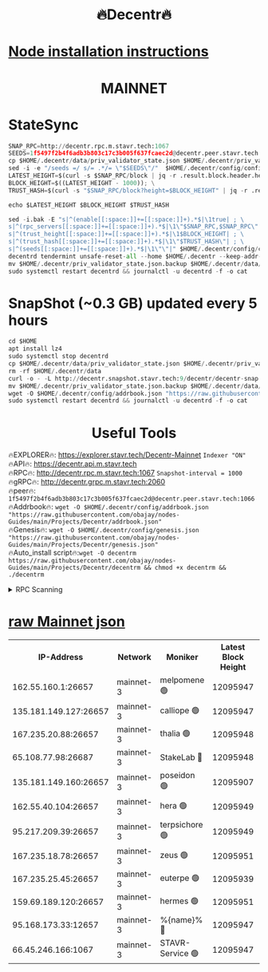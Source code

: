 <h1 align="center"> 🔥Decentr🔥</h1>

[Node installation instructions](https://github.com/obajay/nodes-Guides/tree/main/Projects/Decentr)
=
<h1 align="center"> MAINNET</h1>

# StateSync
```python
SNAP_RPC=http://decentr.rpc.m.stavr.tech:1067
SEEDS=1f5497f2b4f6adb3b803c17c3b005f637fcaec2d@decentr.peer.stavr.tech:1066
cp $HOME/.decentr/data/priv_validator_state.json $HOME/.decentr/priv_validator_state.json.backup
sed -i -e "/seeds =/ s/= .*/= \"$SEEDS\"/"  $HOME/.decentr/config/config.toml
LATEST_HEIGHT=$(curl -s $SNAP_RPC/block | jq -r .result.block.header.height); \
BLOCK_HEIGHT=$((LATEST_HEIGHT - 1000)); \
TRUST_HASH=$(curl -s "$SNAP_RPC/block?height=$BLOCK_HEIGHT" | jq -r .result.block_id.hash)

echo $LATEST_HEIGHT $BLOCK_HEIGHT $TRUST_HASH

sed -i.bak -E "s|^(enable[[:space:]]+=[[:space:]]+).*$|\1true| ; \
s|^(rpc_servers[[:space:]]+=[[:space:]]+).*$|\1\"$SNAP_RPC,$SNAP_RPC\"| ; \
s|^(trust_height[[:space:]]+=[[:space:]]+).*$|\1$BLOCK_HEIGHT| ; \
s|^(trust_hash[[:space:]]+=[[:space:]]+).*$|\1\"$TRUST_HASH\"| ; \
s|^(seeds[[:space:]]+=[[:space:]]+).*$|\1\"\"|" $HOME/.decentr/config/config.toml
decentrd tendermint unsafe-reset-all --home $HOME/.decentr --keep-addr-book
mv $HOME/.decentr/priv_validator_state.json.backup $HOME/.decentr/data/priv_validator_state.json
sudo systemctl restart decentrd && journalctl -u decentrd -f -o cat
```
# SnapShot (~0.3 GB) updated every 5 hours
```python
cd $HOME
apt install lz4
sudo systemctl stop decentrd
cp $HOME/.decentr/data/priv_validator_state.json $HOME/.decentr/priv_validator_state.json.backup
rm -rf $HOME/.decentr/data
curl -o - -L http://decentr.snapshot.stavr.tech:9/decentr/decentr-snap.tar.lz4 | lz4 -c -d - | tar -x -C $HOME/.decentr --strip-components 2
mv $HOME/.decentr/priv_validator_state.json.backup $HOME/.decentr/data/priv_validator_state.json
wget -O $HOME/.decentr/config/addrbook.json "https://raw.githubusercontent.com/obajay/nodes-Guides/main/Projects/Decentr/addrbook.json"
sudo systemctl restart decentrd && journalctl -u decentrd -f -o cat
```

 <h1 align="center"> Useful Tools</h1>

🔥EXPLORER🔥:     https://explorer.stavr.tech/Decentr-Mainnet        `Indexer "ON"` \
🔥API🔥:          https://decentr.api.m.stavr.tech \
🔥RPC🔥:          http://decentr.rpc.m.stavr.tech:1067              `Snapshot-interval = 1000` \
🔥gRPC🔥:         http://decentr.grpc.m.stavr.tech:2060 \
🔥peer🔥:         `1f5497f2b4f6adb3b803c17c3b005f637fcaec2d@decentr.peer.stavr.tech:1066` \
🔥Addrbook🔥:  `wget -O $HOME/.decentr/config/addrbook.json "https://raw.githubusercontent.com/obajay/nodes-Guides/main/Projects/Decentr/addrbook.json"` \
🔥Genesis🔥:  `wget -O $HOME/.decentr/config/genesis.json "https://raw.githubusercontent.com/obajay/nodes-Guides/main/Projects/Decentr/genesis.json"` \
🔥Auto_install script🔥:`wget -O decentrm https://raw.githubusercontent.com/obajay/nodes-Guides/main/Projects/Decentr/decentrm && chmod +x decentrm && ./decentrm`

<details>
<summary>RPC Scanning</summary>

<h2 align="center"> We scan nodes in real time every 4 hours. And we provide the final result of RPC endpoints.
We cannot influence the operation of these nodes in any way. </h2>


```python
If Voting Power is higher than 0 --> then the Node is a validator of the network and may be subject to attack and be a potential threat to the chain.
```
```python
We marked such validators with a red symbol
```

</details>

[raw Mainnet json](https://rpc-check.decentrm.stavr.tech/decentrm/rpc-decentrm-result.json)
=



<table><tr><th>IP-Address</th><th>Network</th><th>Moniker</th><th>Latest Block Height</th><th>Earliest Block Height</th><th>Catching Up</th><th>Tx Index</th><th>Voting Power</th><th>Scan Time</th></tr><tr><td>162.55.160.1:26657</td><td>mainnet-3</td><td>melpomene 🟢</td><td>12095947</td><td>1688950</td><td>False</td><td>on</td><td>0</td><td>2023-12-23T11:20:15.931814431UTC</td></tr><tr><td>135.181.149.127:26657</td><td>mainnet-3</td><td>calliope 🟢</td><td>12095947</td><td>1688950</td><td>False</td><td>on</td><td>0</td><td>2023-12-23T11:20:16.240678105UTC</td></tr><tr><td>167.235.20.88:26657</td><td>mainnet-3</td><td>thalia 🟢</td><td>12095948</td><td>1688950</td><td>False</td><td>on</td><td>0</td><td>2023-12-23T11:20:22.255812371UTC</td></tr><tr><td>65.108.77.98:26687</td><td>mainnet-3</td><td>StakeLab 🔴</td><td>12095948</td><td>1688950</td><td>False</td><td>on</td><td>5335934</td><td>2023-12-23T11:20:22.580660182UTC</td></tr><tr><td>135.181.149.160:26657</td><td>mainnet-3</td><td>poseidon 🟢</td><td>12095907</td><td>1688950</td><td>False</td><td>on</td><td>0</td><td>2023-12-23T11:20:25.372869883UTC</td></tr><tr><td>162.55.40.104:26657</td><td>mainnet-3</td><td>hera 🟢</td><td>12095949</td><td>1688950</td><td>False</td><td>on</td><td>0</td><td>2023-12-23T11:20:27.766010302UTC</td></tr><tr><td>95.217.209.39:26657</td><td>mainnet-3</td><td>terpsichore 🟢</td><td>12095949</td><td>1688950</td><td>False</td><td>on</td><td>0</td><td>2023-12-23T11:20:30.130295002UTC</td></tr><tr><td>167.235.18.78:26657</td><td>mainnet-3</td><td>zeus 🟢</td><td>12095951</td><td>1688950</td><td>False</td><td>on</td><td>0</td><td>2023-12-23T11:20:38.572179168UTC</td></tr><tr><td>167.235.25.45:26657</td><td>mainnet-3</td><td>euterpe 🟢</td><td>12095939</td><td>1688950</td><td>False</td><td>on</td><td>0</td><td>2023-12-23T11:20:40.910953829UTC</td></tr><tr><td>159.69.189.120:26657</td><td>mainnet-3</td><td>hermes 🟢</td><td>12095951</td><td>1688950</td><td>False</td><td>on</td><td>0</td><td>2023-12-23T11:20:41.173159257UTC</td></tr><tr><td>95.168.173.33:12657</td><td>mainnet-3</td><td>%{name}% 🔴</td><td>12095947</td><td>8964001</td><td>False</td><td>on</td><td>4173634</td><td>2023-12-23T11:20:17.590521597UTC</td></tr><tr><td>66.45.246.166:1067</td><td>mainnet-3</td><td>STAVR-Service 🟢</td><td>12095947</td><td>12093001</td><td>False</td><td>on</td><td>0</td><td>2023-12-23T11:20:16.878201598UTC</td></tr></table>